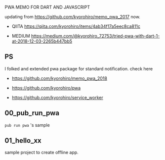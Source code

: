 PWA MEMO FOR DART AND JAVASCRIPT

updating from https://github.com/kyorohiro/memo_pwa_2017 now.


- QIITA
https://qiita.com/kyorohiro/items/4ab34f17a5eec8ca811c

- MEDIUM
https://medium.com/@kyorohiro_72753/tried-pwa-with-dart-1-at-2018-12-03-2265b447bb5


## PS

I folked and extended pwa package for standard notification.
check here

- https://github.com/kyorohiro/memo_pwa_2018

- https://github.com/kyorohiro/pwa

- https://github.com/kyorohiro/service_worker

 
## 00_pub_run_pwa
`pub run pwa` 's sample

## 01_hello_xx
sample project to create offline app.
